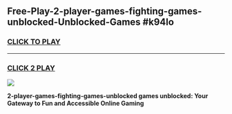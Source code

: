 
## Free-Play-2-player-games-fighting-games-unblocked-Unblocked-Games #k94lo
<h3>
<a href="https://news.freeplayer.one?title=2-player-games-fighting-games-unblocked&ref=8M">CLICK TO PLAY</a></h3>
<hr>

<h3>
<a href="https://news.freeplayer.one?title=2-player-games-fighting-games-unblocked&ref=8M">CLICK 2 PLAY</a>
  
</h3>

<a href="https://news.freeplayer.one?title=2-player-games-fighting-games-unblocked&ref=8M"><img src="https://clearcache.store/games.png"></a>


**2-player-games-fighting-games-unblocked games unblocked: Your Gateway to Fun and Accessible Online Gaming**
